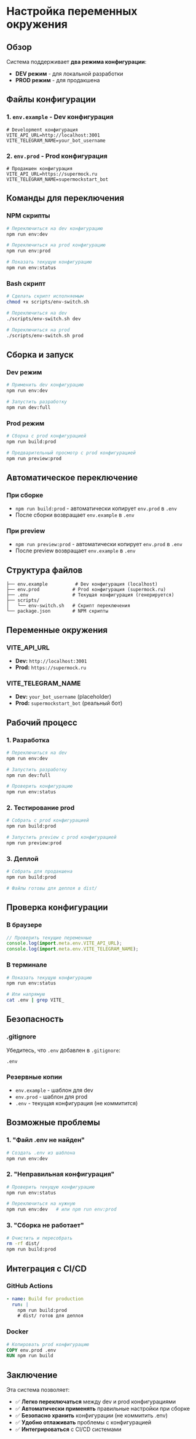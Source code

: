 # Настройка переменных окружения

## Обзор

Система поддерживает **два режима конфигурации**:

- **DEV режим** - для локальной разработки
- **PROD режим** - для продакшена

## Файлы конфигурации

### 1. `env.example` - Dev конфигурация

```env
# Development конфигурация
VITE_API_URL=http://localhost:3001
VITE_TELEGRAM_NAME=your_bot_username
```

### 2. `env.prod` - Prod конфигурация

```env
# Продакшен конфигурация
VITE_API_URL=https://supermock.ru
VITE_TELEGRAM_NAME=supermockstart_bot
```

## Команды для переключения

### NPM скрипты

```bash
# Переключиться на dev конфигурацию
npm run env:dev

# Переключиться на prod конфигурацию
npm run env:prod

# Показать текущую конфигурацию
npm run env:status
```

### Bash скрипт

```bash
# Сделать скрипт исполняемым
chmod +x scripts/env-switch.sh

# Переключиться на dev
./scripts/env-switch.sh dev

# Переключиться на prod
./scripts/env-switch.sh prod
```

## Сборка и запуск

### Dev режим

```bash
# Применить dev конфигурацию
npm run env:dev

# Запустить разработку
npm run dev:full
```

### Prod режим

```bash
# Сборка с prod конфигурацией
npm run build:prod

# Предварительный просмотр с prod конфигурацией
npm run preview:prod
```

## Автоматическое переключение

### При сборке

- `npm run build:prod` - автоматически копирует `env.prod` в `.env`
- После сборки возвращает `env.example` в `.env`

### При preview

- `npm run preview:prod` - автоматически копирует `env.prod` в `.env`
- После preview возвращает `env.example` в `.env`

## Структура файлов

```
├── env.example          # Dev конфигурация (localhost)
├── env.prod            # Prod конфигурация (supermock.ru)
├── .env                # Текущая конфигурация (генерируется)
├── scripts/
│   └── env-switch.sh   # Скрипт переключения
└── package.json        # NPM скрипты
```

## Переменные окружения

### VITE_API_URL

- **Dev:** `http://localhost:3001`
- **Prod:** `https://supermock.ru`

### VITE_TELEGRAM_NAME

- **Dev:** `your_bot_username` (placeholder)
- **Prod:** `supermockstart_bot` (реальный бот)

## Рабочий процесс

### 1. Разработка

```bash
# Переключиться на dev
npm run env:dev

# Запустить разработку
npm run dev:full

# Проверить конфигурацию
npm run env:status
```

### 2. Тестирование prod

```bash
# Собрать с prod конфигурацией
npm run build:prod

# Запустить preview с prod конфигурацией
npm run preview:prod
```

### 3. Деплой

```bash
# Собрать для продакшена
npm run build:prod

# Файлы готовы для деплоя в dist/
```

## Проверка конфигурации

### В браузере

```javascript
// Проверить текущие переменные
console.log(import.meta.env.VITE_API_URL);
console.log(import.meta.env.VITE_TELEGRAM_NAME);
```

### В терминале

```bash
# Показать текущую конфигурацию
npm run env:status

# Или напрямую
cat .env | grep VITE_
```

## Безопасность

### .gitignore

Убедитесь, что `.env` добавлен в `.gitignore`:

```
.env
```

### Резервные копии

- `env.example` - шаблон для dev
- `env.prod` - шаблон для prod
- `.env` - текущая конфигурация (не коммитится)

## Возможные проблемы

### 1. "Файл .env не найден"

```bash
# Создать .env из шаблона
npm run env:dev
```

### 2. "Неправильная конфигурация"

```bash
# Проверить текущую конфигурацию
npm run env:status

# Переключиться на нужную
npm run env:dev   # или npm run env:prod
```

### 3. "Сборка не работает"

```bash
# Очистить и пересобрать
rm -rf dist/
npm run build:prod
```

## Интеграция с CI/CD

### GitHub Actions

```yaml
- name: Build for production
  run: |
    npm run build:prod
    # dist/ готов для деплоя
```

### Docker

```dockerfile
# Копировать prod конфигурацию
COPY env.prod .env
RUN npm run build
```

## Заключение

Эта система позволяет:

- ✅ **Легко переключаться** между dev и prod конфигурациями
- ✅ **Автоматически применять** правильные настройки при сборке
- ✅ **Безопасно хранить** конфигурации (не коммитить .env)
- ✅ **Удобно отлаживать** проблемы с конфигурацией
- ✅ **Интегрироваться** с CI/CD системами
